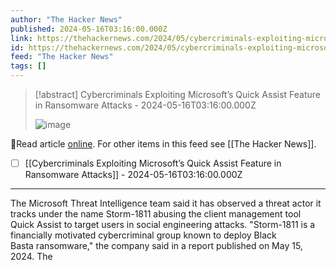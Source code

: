```yaml
---
author: "The Hacker News"
published: 2024-05-16T03:16:00.000Z
link: https://thehackernews.com/2024/05/cybercriminals-exploiting-microsofts.html
id: https://thehackernews.com/2024/05/cybercriminals-exploiting-microsofts.html
feed: "The Hacker News"
tags: []
---
```

> [!abstract] Cybercriminals Exploiting Microsoft’s Quick Assist Feature in Ransomware Attacks - 2024-05-16T03:16:00.000Z
>
> ![image](https://blogger.googleusercontent.com/img/b/R29vZ2xl/AVvXsEhG-PcUDkVO7cSuiKU_orq2mhb9VqxGYPcQgP4eSUAh4OL_-f_CubxQBn1Htu_Br7xERfpfD3QjIul2LRq6fTa6Iz43Snrla-go6qPN9o-aJJ7o7CxNU2kK4yvj6lPQKwLms8JbgbHX38B-apXbBuPkVN95W_0kdwXHmi1lBS43GDFcOvwEvIuNWFhtRdMo/s1600/ms.png)

🔗Read article [online](https://thehackernews.com/2024/05/cybercriminals-exploiting-microsofts.html). For other items in this feed see [[The Hacker News]].

- [ ] [[Cybercriminals Exploiting Microsoft’s Quick Assist Feature in Ransomware Attacks]] - 2024-05-16T03:16:00.000Z
- - -
The Microsoft Threat Intelligence team said it has observed a threat actor it tracks under the name Storm-1811 abusing the client management tool Quick Assist to target users in social engineering attacks. "Storm-1811 is a financially motivated cybercriminal group known to deploy Black Basta ransomware," the company said in a report published on May 15, 2024. The

